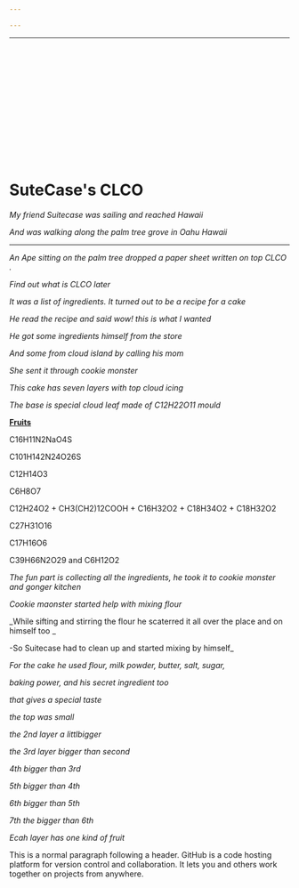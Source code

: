 ```yaml
---

---
```


---

&nbsp;

&nbsp;

&nbsp;

&nbsp;

&nbsp;

&nbsp;

&nbsp;

# SuteCase's CLCO


_My friend Suitecase was sailing and reached  Hawaii_

_And was walking along the palm tree grove in Oahu Hawaii_

------------

_An Ape sitting on the palm tree dropped a paper sheet written on top CLCO ._

_Find out what is CLCO later_

_It was a list of ingredients. It turned out to be a recipe for a cake_

_He read the recipe and said wow! this is what I wanted_

_He got some ingredients himself from the store_

_And some from cloud island by calling his mom_

_She sent it through cookie monster_

_This cake has seven layers with top cloud icing_

_The base is special cloud leaf made of C12H22O11 mould_ 

[**Fruits**](./cake.md)

C16H11N2NaO4S 

C101H142N24O26S

C12H14O3 

C6H8O7 

C12H24O2 + CH3(CH2)12COOH + C16H32O2 + C18H34O2 + C18H32O2  

C27H31O16  

C17H16O6  

C39H66N2O29  and  C6H12O2 

_The fun part is collecting all the ingredients, he took it to cookie monster and gonger kitchen_

_Cookie maonster started help with mixing flour_

_While sifting and stirring the flour he scaterred it all over the place and on himself too
_

-So Suitecase had to clean up and started mixing by himself_

_For the cake he used flour, milk powder, butter, salt, sugar,_

_baking power, and his secret ingredient too_

_that gives a special taste_

_the top was small_

_the 2nd layer a littlbigger_

_the 3rd layer bigger than second_

_4th  bigger than 3rd_

_5th  bigger than  4th_

_6th  bigger than 5th_

_7th the  bigger than 6th_

_Ecah layer has one kind of fruit_


This is a normal paragraph following a header. GitHub is a code hosting platform for version control and collaboration. It lets you and others work together on projects from anywhere.


